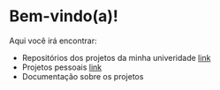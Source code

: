   <!DOCTYPE html>
  <html lang="pt-br">
      <head>
        <meta charset="utf-8">
      </head>
      <body>
        <h1> Bem-vindo(a)!</h1>
          <p> Aqui você irá encontrar: </p>
          <ul>
            <li>Repositórios dos projetos da minha univeridade <a href='https://www.google.com/'>link</a></li>
            <li>Projetos pessoais <a href='https://www.google.com/'>link</a></li>
            <li>Documentação sobre os projetos</li>
          </ul>
        </body>
  </html>
